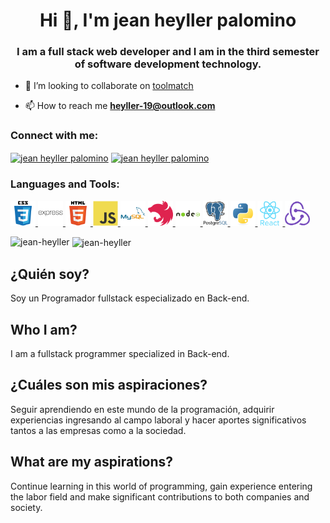 <h1 align="center">Hi 👋, I'm jean heyller palomino</h1>
<h3 align="center">I am a full stack web developer and I am in the third semester of software development technology.</h3>

- 👯 I’m looking to collaborate on [toolmatch](https://tools-match-eight.vercel.app/)

- 📫 How to reach me **heyller-19@outlook.com**

<h3 align="left">Connect with me:</h3>
<p align="left">
<a href="https://linkedin.com/in/jean heyller palomino" target="blank"><img align="center" src="https://raw.githubusercontent.com/rahuldkjain/github-profile-readme-generator/master/src/images/icons/Social/linked-in-alt.svg" alt="jean heyller palomino" height="30" width="40" /></a>
<a href="https://fb.com/jean heyller palomino" target="blank"><img align="center" src="https://raw.githubusercontent.com/rahuldkjain/github-profile-readme-generator/master/src/images/icons/Social/facebook.svg" alt="jean heyller palomino" height="30" width="40" /></a>
</p>

<h3 align="left">Languages and Tools:</h3>
<p align="left"> <a href="https://www.w3schools.com/css/" target="_blank" rel="noreferrer"> <img src="https://raw.githubusercontent.com/devicons/devicon/master/icons/css3/css3-original-wordmark.svg" alt="css3" width="40" height="40"/> </a> <a href="https://expressjs.com" target="_blank" rel="noreferrer"> <img src="https://raw.githubusercontent.com/devicons/devicon/master/icons/express/express-original-wordmark.svg" alt="express" width="40" height="40"/> </a> <a href="https://www.w3.org/html/" target="_blank" rel="noreferrer"> <img src="https://raw.githubusercontent.com/devicons/devicon/master/icons/html5/html5-original-wordmark.svg" alt="html5" width="40" height="40"/> </a> <a href="https://developer.mozilla.org/en-US/docs/Web/JavaScript" target="_blank" rel="noreferrer"> <img src="https://raw.githubusercontent.com/devicons/devicon/master/icons/javascript/javascript-original.svg" alt="javascript" width="40" height="40"/> </a> <a href="https://www.mysql.com/" target="_blank" rel="noreferrer"> <img src="https://raw.githubusercontent.com/devicons/devicon/master/icons/mysql/mysql-original-wordmark.svg" alt="mysql" width="40" height="40"/> </a> <a href="https://nestjs.com/" target="_blank" rel="noreferrer"> <img src="https://raw.githubusercontent.com/devicons/devicon/master/icons/nestjs/nestjs-plain.svg" alt="nestjs" width="40" height="40"/> </a> <a href="https://nodejs.org" target="_blank" rel="noreferrer"> <img src="https://raw.githubusercontent.com/devicons/devicon/master/icons/nodejs/nodejs-original-wordmark.svg" alt="nodejs" width="40" height="40"/> </a> <a href="https://www.postgresql.org" target="_blank" rel="noreferrer"> <img src="https://raw.githubusercontent.com/devicons/devicon/master/icons/postgresql/postgresql-original-wordmark.svg" alt="postgresql" width="40" height="40"/> </a> <a href="https://www.python.org" target="_blank" rel="noreferrer"> <img src="https://raw.githubusercontent.com/devicons/devicon/master/icons/python/python-original.svg" alt="python" width="40" height="40"/> </a> <a href="https://reactjs.org/" target="_blank" rel="noreferrer"> <img src="https://raw.githubusercontent.com/devicons/devicon/master/icons/react/react-original-wordmark.svg" alt="react" width="40" height="40"/> </a> <a href="https://redux.js.org" target="_blank" rel="noreferrer"> <img src="https://raw.githubusercontent.com/devicons/devicon/master/icons/redux/redux-original.svg" alt="redux" width="40" height="40"/> </a> </p>

<p><img align="left" src="https://github-readme-stats.vercel.app/api/top-langs?username=jean-heyller&show_icons=true&locale=en&layout=compact" alt="jean-heyller" /></p>

<p>&nbsp;<img align="center" src="https://github-readme-stats.vercel.app/api?username=jean-heyller&show_icons=true&locale=en" alt="jean-heyller" /></p>
<h2> <b> ¿Quién soy? </b> </h2>
Soy un Programador fullstack especializado en Back-end. <br>
<h2> <b> Who I am? </b> </h2>
I am a fullstack programmer specialized in Back-end. <br>
<h2> <b> ¿Cuáles son mis aspiraciones? </b> </h2>
Seguir aprendiendo en este mundo de la programación, adquirir experiencias ingresando al campo laboral y hacer aportes significativos tantos a las empresas como a la sociedad. <br>
<h2> <b> What are my aspirations? </b> </h2>
Continue learning in this world of programming, gain experience entering the labor field and make significant contributions to both companies and society. <br>


